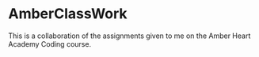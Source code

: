 # AmberClassWork
This is a collaboration of the assignments given to me on the Amber Heart Academy Coding course.
